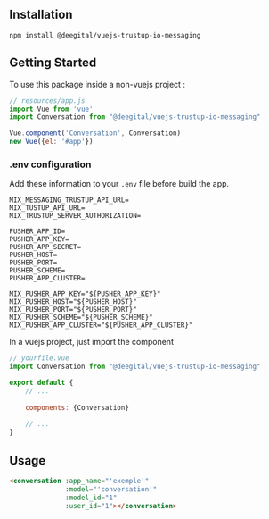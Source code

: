 ## Installation
```shell
npm install @deegital/vuejs-trustup-io-messaging
```

## Getting Started

To use this package inside a non-vuejs project :
```js
// resources/app.js
import Vue from 'vue'
import Conversation from "@deegital/vuejs-trustup-io-messaging"

Vue.component('Conversation', Conversation)
new Vue({el: '#app'})
```

### .env configuration

Add these information to your `.env` file before build the app.
```dotenv
MIX_MESSAGING_TRUSTUP_API_URL=
MIX_TUSTUP_API_URL=
MIX_TRUSTUP_SERVER_AUTHORIZATION=

PUSHER_APP_ID=
PUSHER_APP_KEY=
PUSHER_APP_SECRET=
PUSHER_HOST=
PUSHER_PORT=
PUSHER_SCHEME=
PUSHER_APP_CLUSTER=

MIX_PUSHER_APP_KEY="${PUSHER_APP_KEY}"
MIX_PUSHER_HOST="${PUSHER_HOST}"
MIX_PUSHER_PORT="${PUSHER_PORT}"
MIX_PUSHER_SCHEME="${PUSHER_SCHEME}"
MIX_PUSHER_APP_CLUSTER="${PUSHER_APP_CLUSTER}"
```

In a vuejs project, just import the component
```js
// yourfile.vue
import Conversation from "@deegital/vuejs-trustup-io-messaging"

export default {
    // ...
    
    components: {Conversation}
    
    // ...
}
```

## Usage
```html
<conversation :app_name="'exemple'"
              :model="'conversation'"
              :model_id="1"
              :user_id="1"></conversation>
```